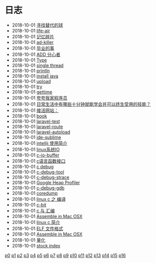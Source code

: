 # 日志
- 2018-10-01 [寻找替代的球](/b/life/life-badminton) 
- 2018-10-01 [life-air](/b/life/life-air) 
- 2018-10-01 [记忆碎片](/b/life/life-add-memory) 
- 2018-10-01 [ad-killer](/b/life/life-ad) 
- 2018-10-01 [毕业的事](/b/life/edu-graduate) 
- 2018-10-01 [ADD 分心者](/b/life/add) 
- 2018-10-01 [Type](/b/java/java-var) 
- 2018-10-01 [single thread](/b/java/java-jedis) 
- 2018-10-01 [println](/b/java/java-io) 
- 2018-10-01 [install java](/b/java/java-install) 
- 2018-10-01 [upload](/b/java/java-file) 
- 2018-10-01 [try](/b/java/java-debug) 
- 2018-10-01 [gettime](/b/java/java-date) 
- 2018-10-01 [夸夸我家程序员](/b/idea/idea-work-efficiency) 
- 2018-10-01 [日常生活中有哪些十分钟就能学会并可以终生受用的技能？](/b/idea/idea-study) 
- 2018-10-01 [接活网站：](/b/idea/idea-job) 
- 2018-10-01 [book](/b/idea/idea-book) 
- 2018-10-01 [laravel-test](/b/ide/laravel-test) 
- 2018-10-01 [laravel-route](/b/ide/laravel-route) 
- 2018-10-01 [laravel-autoload](/b/ide/laravel-autoload) 
- 2018-10-01 [ide-sublime](/b/ide/ide-sublime) 
- 2018-10-01 [intellij 使用简介](/b/ide/ide-phpstorm) 
- 2018-10-01 [linux系统IO](/b/c/c-io) 
- 2018-10-01 [c-io-buffer](/b/c/c-io-buffer) 
- 2018-10-01 [c语言函数接口](/b/c/c-func-inf) 
- 2018-10-01 [c debug](/b/c/c-debug) 
- 2018-10-01 [c-debug-tool](/b/c/c-debug-tool) 
- 2018-10-01 [c-debug-strace](/b/c/c-debug-strace) 
- 2018-10-01 [Google Heap Profiler](/b/c/c-debug-heap) 
- 2018-10-01 [c-debug-gdb](/b/c/c-debug-gdb) 
- 2018-10-01 [coredump](/b/c/c-debug-coredump) 
- 2018-10-01 [linux c 之 编译](/b/c/c-compile) 
- 2018-10-01 [c-bit](/b/c/c-bit) 
- 2018-10-01 [c 与 汇编](/b/c/c-asm) 
- 2018-10-01 [Assemble in Mac OSX](/b/c/c-as-mac) 
- 2018-10-01 [linux c 简介](/b/c/c-) 
- 2018-10-01 [ELF 文件格式](/b/c/as-elf) 
- 2018-10-01 [Assemble in Mac OSX](/b/c/as-) 
- 2018-10-01 [量化](/b/bc/stock-quant) 
- 2018-10-01 [stock index](/b/bc/stock-index) 

 [p0](/b/index) [p1](/b/p/p1) [p2](/b/p/p2) [p3](/b/p/p3) [p4](/b/p/p4) [p5](/b/p/p5) [p6](/b/p/p6) [p7](/b/p/p7) [p8](/b/p/p8) [p9](/b/p/p9) [p10](/b/p/p10) [p11](/b/p/p11) [p12](/b/p/p12) [p13](/b/p/p13) [p14](/b/p/p14) [p15](/b/p/p15) [p16](/b/p/p16)